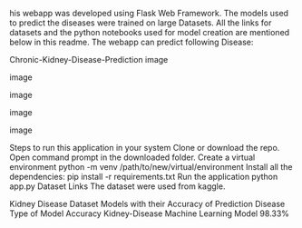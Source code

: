 his webapp was developed using Flask Web Framework. The models used to predict the diseases were trained on large Datasets. All the links for datasets and the python notebooks used for model creation are mentioned below in this readme. The webapp can predict following Disease:

Chronic-Kidney-Disease-Prediction
image

image

image

image

image

Steps to run this application in your system
Clone or download the repo.
Open command prompt in the downloaded folder.
Create a virtual environment
python -m venv /path/to/new/virtual/environment
Install all the dependencies:
pip install -r requirements.txt
Run the application
python app.py
Dataset Links
The dataset were used from kaggle.

Kidney Disease Dataset
Models with their Accuracy of Prediction
Disease	Type of Model	Accuracy
Kidney-Disease	Machine Learning Model	98.33%
